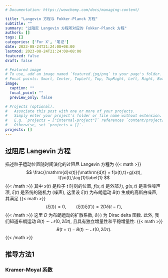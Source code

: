 ```yaml
---
# Documentation: https://wowchemy.com/docs/managing-content/

title: "Langevin 方程与 Fokker-Planck 方程"
subtitle: ""
summary: "过阻尼 Langevin 方程所对应的 Fokker-Planck 方程"
authors: []
tags: []
categories: ['For X', '笔记']
date: 2023-08-24T21:24:08+08:00
lastmod: 2023-08-24T21:24:08+08:00
featured: false
draft: false

# Featured image
# To use, add an image named `featured.jpg/png` to your page's folder.
# Focal points: Smart, Center, TopLeft, Top, TopRight, Left, Right, BottomLeft, Bottom, BottomRight.
image:
  caption: ""
  focal_point: ""
  preview_only: false

# Projects (optional).
#   Associate this post with one or more of your projects.
#   Simply enter your project's folder or file name without extension.
#   E.g. `projects = ["internal-project"]` references `content/project/deep-learning/index.md`.
#   Otherwise, set `projects = []`.
projects: []
---
```

## 过阻尼 Langevin 方程

描述粒子运动位置随时间演化的过阻尼 Langevin 方程为
{{< math >}}
$$
\frac{\mathrm{d}x(t)}{\mathrm{d}t} = f(x(t),t)+g(x(t), t)\xi(t),\tag{1}\label{1}
$$
{{< /math >}}
其中 $x(t)$ 是粒子 $t$ 时刻的位置, $f(x,t)$ 是外部力, $g(x,t)$ 是乘性噪声项, $\xi(t)$ 是系统的随机力 (噪声), 这里设 $\xi(t)$ 为布朗运动 $B(t)$ 生成的高斯白噪声, 其满足
{{< math >}}
$$
\langle \xi(t)\rangle = 0, \qquad 
\langle \xi(t)\xi(t')\rangle = 2D\delta(t-t'),
$$
{{< /math >}}
这里 $D$ 为布朗运动的扩散系数, $\delta(\cdot)$ 为 Dirac delta 函数. 
此外, 我们知道布朗运动 $B(t)\sim\mathcal{N}(0,2Dt)$, 且具有独立增量性和平稳增量性:
{{< math >}}
$$
B(t+\tau)-B(t)\sim\mathcal{N}(0, 2D\tau).
$$
{{< /math >}}

## 推导方法1

### Kramer-Moyal 系数
